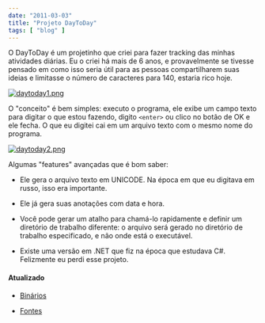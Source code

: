 ```yaml
---
date: "2011-03-03"
title: "Projeto DayToDay"
tags: [ "blog" ]
---
```

O DayToDay é um projetinho que criei para fazer tracking das minhas atividades diárias. Eu o criei há mais de 6 anos, e provavelmente se tivesse pensado em como isso seria útil para as pessoas compartilharem suas ideias e limitasse o número de caracteres para 140, estaria rico hoje.

[![daytoday1.png](/images/71ZH5Mq.png)](/images/daytoday1.png)

O "conceito" é bem simples: executo o programa, ele exibe um campo texto para digitar o que estou fazendo, digito `<enter>` ou clico no botão de OK e ele fecha. O que eu digitei cai em um arquivo texto com o mesmo nome do programa.

[![daytoday2.png](/images/LfQcHjG.png)](/images/daytoday2.png)

Algumas "features" avançadas que é bom saber:

	
  * Ele gera o arquivo texto em UNICODE. Na época em que eu digitava em russo, isso era importante.

	
  * Ele já gera suas anotações com data e hora.

	
  * Você pode gerar um atalho para chamá-lo rapidamente e definir um diretório de trabalho diferente: o arquivo será gerado no diretório de trabalho especificado, e não onde está o executável.

	
  * Existe uma versão em .NET que fiz na época que estudava C#. Felizmente eu perdi esse projeto.

#### Atualizado

	
  * [Binários](/images/daytoday.7z)

	
  * [Fontes](/images/daytoday-src.7z)

